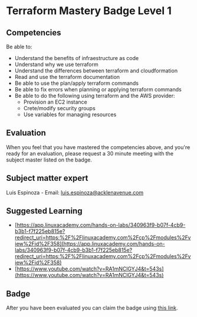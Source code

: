 # Terraform Mastery Badge Level 1

## Competencies
Be able to:
 - Understand the benefits of infraestructure as code
 - Understand why we use terraform
 - Understand the differences between terraform and cloudformation
 - Read and use the terraform documentation   
 - Be able to use the plan/apply terraform commands 
 - Be able to fix errors when planning or applying terraform commands
 - Be able to do the following using terraform and the AWS provider:
    - Provision an EC2 instance 
    - Crete/modify security groups
    - Use variables for managing resources
    
## Evaluation
When you feel that you have mastered the competencies above, and you're ready for an evaluation, please request a 30 minute meeting with the subject master listed on the badge.

## Subject matter expert
Luis Espinoza - Email: luis.espinoza@acklenavenue.com

## Suggested Learning
- [https://app.linuxacademy.com/hands-on-labs/340963f9-b07f-4cb9-b3b1-f7f225eb815e?redirect_uri=https:%2F%2Flinuxacademy.com%2Fcp%2Fmodules%2Fview%2Fid%2F358](https://app.linuxacademy.com/hands-on-labs/340963f9-b07f-4cb9-b3b1-f7f225eb815e?redirect_uri=https:%2F%2Flinuxacademy.com%2Fcp%2Fmodules%2Fview%2Fid%2F358)
- [https://www.youtube.com/watch?v=RA1mNClGYJ4&t=543s](https://www.youtube.com/watch?v=RA1mNClGYJ4&t=543s)

## Badge
 After you have been evaluated you can claim the badge using [this link](https://badge-claim.herokuapp.com/badgeid/hfbx4FSdQXmBOQmutCDqOw).
